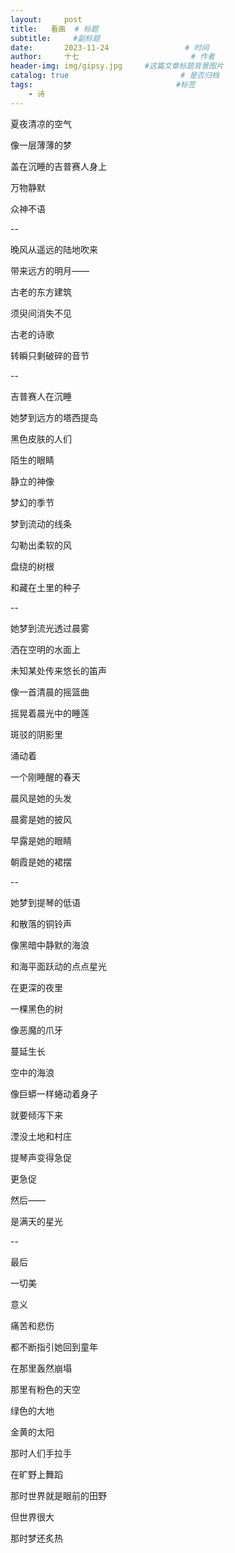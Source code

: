 ```yaml
---
layout:     post                       
title:   看画  # 标题
subtitle:     #副标题
date:       2023-11-24                 # 时间
author:     十七                         # 作者
header-img: img/gipsy.jpg     #这篇文章标题背景图片
catalog: true                         # 是否归档
tags:                                #标签
    - 诗
---
```

夏夜清凉的空气

像一层薄薄的梦

盖在沉睡的吉普赛人身上

万物静默

众神不语

--

晚风从遥远的陆地吹来

带来远方的明月——

古老的东方建筑

须臾间消失不见

古老的诗歌

转瞬只剩破碎的音节

--

吉普赛人在沉睡

她梦到远方的塔西提岛

黑色皮肤的人们

陌生的眼睛

静立的神像

梦幻的季节

梦到流动的线条

勾勒出柔软的风

盘绕的树根

和藏在土里的种子

--

她梦到流光透过晨雾

洒在空明的水面上

未知某处传来悠长的笛声

像一首清晨的摇篮曲

摇晃着晨光中的睡莲

斑驳的阴影里

涌动着

一个刚睡醒的春天

晨风是她的头发

晨雾是她的披风

早露是她的眼睛

朝霞是她的裙摆

--

她梦到提琴的低语

和散落的铜铃声

像黑暗中静默的海浪

和海平面跃动的点点星光

在更深的夜里

一棵黑色的树

像恶魔的爪牙

蔓延生长

空中的海浪

像巨蟒一样蜷动着身子

就要倾泻下来

湮没土地和村庄

提琴声变得急促

更急促

然后——

是满天的星光

--

最后

一切美

意义

痛苦和悲伤

都不断指引她回到童年

在那里轰然崩塌

那里有粉色的天空

绿色的大地

金黄的太阳

那时人们手拉手

在旷野上舞蹈

那时世界就是眼前的田野

但世界很大

那时梦还炙热
